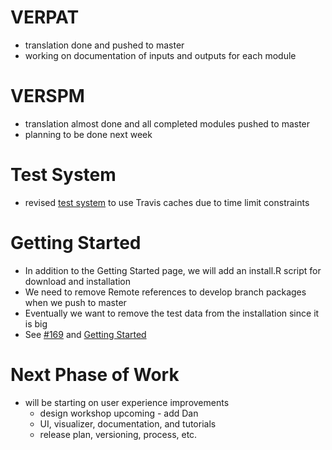 # VERPAT
  - translation done and pushed to master
  - working on documentation of inputs and outputs for each module

# VERSPM
  - translation almost done and all completed modules pushed to master
  - planning to be done next week

# Test System
  - revised [test system](https://github.com/gregorbj/VisionEval/wiki/Automated-Testing) to use Travis caches due to time limit constraints

# Getting Started
  - In addition to the Getting Started page, we will add an install.R script for download and installation
  - We need to remove Remote references to develop branch packages when we push to master
  - Eventually we want to remove the test data from the installation since it is big
  - See [#169](https://github.com/gregorbj/VisionEval/issues/169) and [Getting Started](https://github.com/gregorbj/VisionEval/wiki/Getting-Started)

# Next Phase of Work
  - will be starting on user experience improvements
    - design workshop upcoming - add Dan
    - UI, visualizer, documentation, and tutorials 
    - release plan, versioning, process, etc.